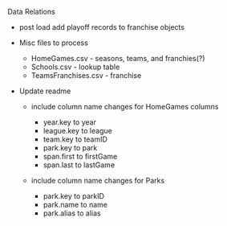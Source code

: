 Data Relations
 - post load add playoff records to franchise objects
 - Misc files to process
	- HomeGames.csv - seasons, teams, and franchies(?)
	- Schools.csv - lookup table
	- TeamsFranchises.csv - franchise
	

 - Update readme 
 	- include column name changes for HomeGames columns
		- year.key to year
		- league.key to league
		- team.key to teamID
		- park.key to park
		- span.first to firstGame
		- span.last to lastGame

	- include column name changes for Parks
		- park.key to parkID
		- park.name to name
		- park.alias to alias

